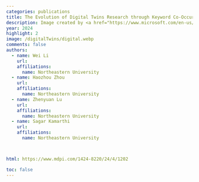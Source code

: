 ```yaml
---
categories: publications
title: The Evolution of Digital Twins Research through Keyword Co-Occurence Network Analysis
description: Image created by <a href="https://www.microsoft.com/en-us/industry/blog/manufacturing-and-mobility/2020/12/14/manufacturers-gain-a-competitive-advantage-with-digital-twins/" target="_blank">Amol Adgaonkar</a>. Not included in the original publication.
year: 2024
highlight: 2
image: /digitalTwins/digital.webp
comments: false
authors:
  - name: Wei Li
    url:
    affiliations:
      name: Northeastern University
  - name: Haozhou Zhou
    url:
    affiliations:
      name: Northeastern University
  - name: Zhenyuan Lu
    url:
    affiliations:
      name: Northeastern University
  - name: Sagar Kamarthi
    url:
    affiliations:
      name: Northeastern University



html: https://www.mdpi.com/1424-8220/24/4/1202

toc: false
---
```

